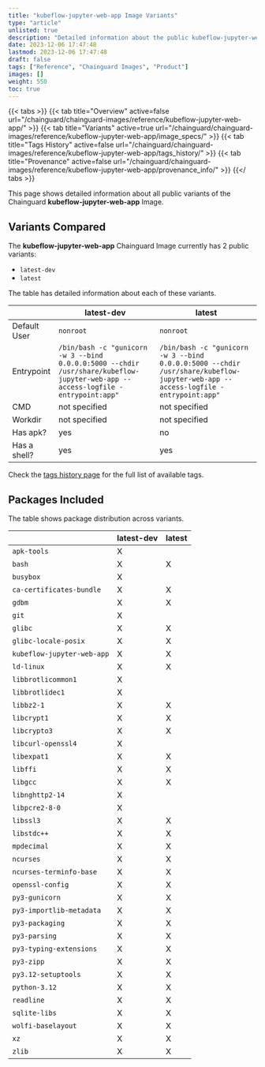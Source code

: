 ```yaml
---
title: "kubeflow-jupyter-web-app Image Variants"
type: "article"
unlisted: true
description: "Detailed information about the public kubeflow-jupyter-web-app Chainguard Image variants"
date: 2023-12-06 17:47:48
lastmod: 2023-12-06 17:47:48
draft: false
tags: ["Reference", "Chainguard Images", "Product"]
images: []
weight: 550
toc: true
---
```


{{< tabs >}}
{{< tab title="Overview" active=false url="/chainguard/chainguard-images/reference/kubeflow-jupyter-web-app/" >}}
{{< tab title="Variants" active=true url="/chainguard/chainguard-images/reference/kubeflow-jupyter-web-app/image_specs/" >}}
{{< tab title="Tags History" active=false url="/chainguard/chainguard-images/reference/kubeflow-jupyter-web-app/tags_history/" >}}
{{< tab title="Provenance" active=false url="/chainguard/chainguard-images/reference/kubeflow-jupyter-web-app/provenance_info/" >}}
{{</ tabs >}}

This page shows detailed information about all public variants of the Chainguard **kubeflow-jupyter-web-app** Image.

## Variants Compared
The **kubeflow-jupyter-web-app** Chainguard Image currently has 2 public variants: 

- `latest-dev`
- `latest`

The table has detailed information about each of these variants.

|              | latest-dev                                                                                                                       | latest                                                                                                                           |
|--------------|----------------------------------------------------------------------------------------------------------------------------------|----------------------------------------------------------------------------------------------------------------------------------|
| Default User | `nonroot`                                                                                                                        | `nonroot`                                                                                                                        |
| Entrypoint   | `/bin/bash -c "gunicorn -w 3 --bind 0.0.0.0:5000 --chdir /usr/share/kubeflow-jupyter-web-app --access-logfile - entrypoint:app"` | `/bin/bash -c "gunicorn -w 3 --bind 0.0.0.0:5000 --chdir /usr/share/kubeflow-jupyter-web-app --access-logfile - entrypoint:app"` |
| CMD          | not specified                                                                                                                    | not specified                                                                                                                    |
| Workdir      | not specified                                                                                                                    | not specified                                                                                                                    |
| Has apk?     | yes                                                                                                                              | no                                                                                                                               |
| Has a shell? | yes                                                                                                                              | yes                                                                                                                              |

Check the [tags history page](/chainguard/chainguard-images/reference/kubeflow-jupyter-web-app/tags_history/) for the full list of available tags.

## Packages Included
The table shows package distribution across variants.

|                            | latest-dev | latest |
|----------------------------|------------|--------|
| `apk-tools`                | X          |        |
| `bash`                     | X          | X      |
| `busybox`                  | X          |        |
| `ca-certificates-bundle`   | X          | X      |
| `gdbm`                     | X          | X      |
| `git`                      | X          |        |
| `glibc`                    | X          | X      |
| `glibc-locale-posix`       | X          | X      |
| `kubeflow-jupyter-web-app` | X          | X      |
| `ld-linux`                 | X          | X      |
| `libbrotlicommon1`         | X          |        |
| `libbrotlidec1`            | X          |        |
| `libbz2-1`                 | X          | X      |
| `libcrypt1`                | X          | X      |
| `libcrypto3`               | X          | X      |
| `libcurl-openssl4`         | X          |        |
| `libexpat1`                | X          | X      |
| `libffi`                   | X          | X      |
| `libgcc`                   | X          | X      |
| `libnghttp2-14`            | X          |        |
| `libpcre2-8-0`             | X          |        |
| `libssl3`                  | X          | X      |
| `libstdc++`                | X          | X      |
| `mpdecimal`                | X          | X      |
| `ncurses`                  | X          | X      |
| `ncurses-terminfo-base`    | X          | X      |
| `openssl-config`           | X          | X      |
| `py3-gunicorn`             | X          | X      |
| `py3-importlib-metadata`   | X          | X      |
| `py3-packaging`            | X          | X      |
| `py3-parsing`              | X          | X      |
| `py3-typing-extensions`    | X          | X      |
| `py3-zipp`                 | X          | X      |
| `py3.12-setuptools`        | X          | X      |
| `python-3.12`              | X          | X      |
| `readline`                 | X          | X      |
| `sqlite-libs`              | X          | X      |
| `wolfi-baselayout`         | X          | X      |
| `xz`                       | X          | X      |
| `zlib`                     | X          | X      |

